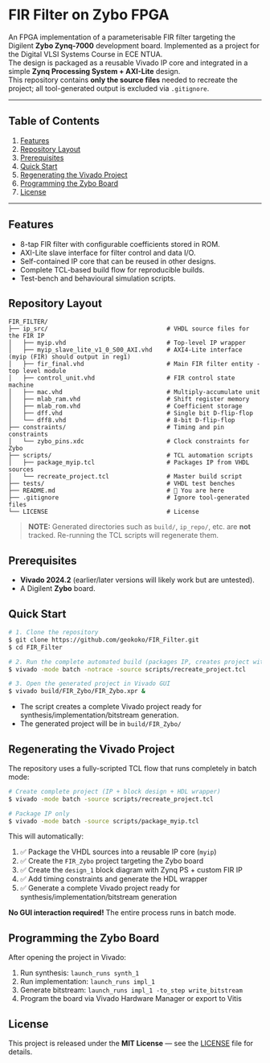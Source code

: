 # FIR Filter on Zybo FPGA

An FPGA implementation of a parameterisable FIR filter targeting the Digilent **Zybo Zynq-7000** development board. Implemented as a project for the Digital VLSI Systems Course in ECE NTUA.  
The design is packaged as a reusable Vivado IP core and integrated in a simple **Zynq Processing System + AXI-Lite** design.  
This repository contains **only the source files** needed to recreate the project; all tool-generated output is excluded via `.gitignore`.

---

## Table of Contents
1. [Features](#features)  
2. [Repository Layout](#repository-layout)  
3. [Prerequisites](#prerequisites)  
4. [Quick Start](#quick-start)  
5. [Regenerating the Vivado Project](#regenerating-the-vivado-project)  
6. [Programming the Zybo Board](#programming-the-zybo-board)  
7. [License](#license)  
---

## Features
* 8-tap FIR filter with configurable coefficients stored in ROM.  
* AXI-Lite slave interface for filter control and data I/O.  
* Self-contained IP core that can be reused in other designs.  
* Complete TCL-based build flow for reproducible builds.  
* Test-bench and behavioural simulation scripts.

## Repository Layout
```
FIR_FILTER/
├── ip_src/                                 # VHDL source files for the FIR IP
│   ├── myip.vhd                            # Top-level IP wrapper
│   ├── myip_slave_lite_v1_0_S00_AXI.vhd    # AXI4-Lite interface (myip (FIR) should output in reg1)
│   ├── fir_final.vhd                       # Main FIR filter entity - top level module
│   ├── control_unit.vhd                    # FIR control state machine
│   ├── mac.vhd                             # Multiply-accumulate unit
│   ├── mlab_ram.vhd                        # Shift register memory
│   ├── mlab_rom.vhd                        # Coefficient storage
│   ├── dff.vhd                             # Single bit D-flip-flop
│   └── dff8.vhd                            # 8-bit D-flip-flop
├── constraints/                            # Timing and pin constraints
│   └── zybo_pins.xdc                       # Clock constraints for Zybo
├── scripts/                                # TCL automation scripts
│   ├── package_myip.tcl                    # Packages IP from VHDL sources
│   └── recreate_project.tcl                # Master build script
├── tests/                                  # VHDL test benches
├── README.md                               # 📄 You are here
├── .gitignore                              # Ignore tool-generated files
└── LICENSE                                 # License
```

> **NOTE:** Generated directories such as `build/`, `ip_repo/`, etc. are **not** tracked. Re-running the TCL scripts will regenerate them.

## Prerequisites
* **Vivado 2024.2** (earlier/later versions will likely work but are untested).  
* A Digilent **Zybo** board.  

## Quick Start
```bash
# 1. Clone the repository
$ git clone https://github.com/geokoko/FIR_Filter.git
$ cd FIR_Filter

# 2. Run the complete automated build (packages IP, creates project with full block design, creates HDL wrapper)
$ vivado -mode batch -notrace -source scripts/recreate_project.tcl 

# 3. Open the generated project in Vivado GUI
$ vivado build/FIR_Zybo/FIR_Zybo.xpr &
```

- The script creates a complete Vivado project ready for synthesis/implementation/bitstream generation.
- The generated project will be in `build/FIR_Zybo/`

## Regenerating the Vivado Project
The repository uses a fully-scripted TCL flow that runs completely in batch mode:

```bash
# Create complete project (IP + block design + HDL wrapper)
$ vivado -mode batch -source scripts/recreate_project.tcl

# Package IP only
$ vivado -mode batch -source scripts/package_myip.tcl
```

This will automatically:
1. ✅ Package the VHDL sources into a reusable IP core (`myip`)
2. ✅ Create the `FIR_Zybo` project targeting the Zybo board
3. ✅ Create the `design_1` block diagram with Zynq PS + custom FIR IP
4. ✅ Add timing constraints and generate the HDL wrapper
5. ✅ Generate a complete Vivado project ready for synthesis/implementation/bitstream generation

**No GUI interaction required!** The entire process runs in batch mode.

## Programming the Zybo Board
After opening the project in Vivado:
1. Run synthesis: `launch_runs synth_1`
2. Run implementation: `launch_runs impl_1` 
3. Generate bitstream: `launch_runs impl_1 -to_step write_bitstream`
4. Program the board via Vivado Hardware Manager or export to Vitis

## License
This project is released under the **MIT License** — see the [LICENSE](LICENSE) file for details.